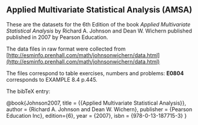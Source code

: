 

Applied Multivariate Statistical Analysis (AMSA)
------------------------------------------------

These are the datasets for the 6th Edition of the book _Applied Multivariate Statistical Analysis_
by Richard A. Johnson and Dean W. Wichern published published in 2007 by Pearson Education. 

The data files in raw format were collected from 
[http://esminfo.prenhall.com/math/johnsonwichern/data.html](http://esminfo.prenhall.com/math/johnsonwichern/data.html)

The files correspond to table exercises, numbers and problems: **E0804** corresponds to EXAMPLE 8.4 p.445.

The bibTeX entry: 

@book{Johnson2007,
  title = {{Applied Multivariate Statistical Analysis}},
  author = {Richard A. Johnson and Dean W. Wichern},
  publisher = {Pearson Education Inc},
  edition={6},
  year = {2007},
  isbn = {978-0-13-187715-3}
}


